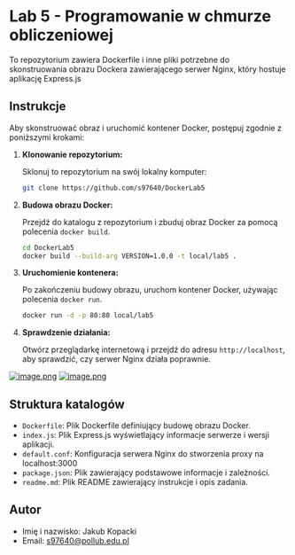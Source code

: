 # Lab 5 - Programowanie w chmurze obliczeniowej

To repozytorium zawiera Dockerfile i inne pliki potrzebne do skonstruowania obrazu Dockera zawierającego serwer Nginx, który hostuje aplikację Express.js

## Instrukcje

Aby skonstruować obraz i uruchomić kontener Docker, postępuj zgodnie z poniższymi krokami:

1. **Klonowanie repozytorium:**

    Sklonuj to repozytorium na swój lokalny komputer:

    ```bash
    git clone https://github.com/s97640/DockerLab5
    ```

2. **Budowa obrazu Docker:**

    Przejdź do katalogu z repozytorium i zbuduj obraz Docker za pomocą polecenia `docker build`.

    ```bash
    cd DockerLab5
    docker build --build-arg VERSION=1.0.0 -t local/lab5 .
    ```

3. **Uruchomienie kontenera:**

    Po zakończeniu budowy obrazu, uruchom kontener Docker, używając polecenia `docker run`.

    ```bash
    docker run -d -p 80:80 local/lab5
    ```

4. **Sprawdzenie działania:**

    Otwórz przeglądarkę internetową i przejdź do adresu `http://localhost`, aby sprawdzić, czy serwer Nginx działa poprawnie.


[![image.png](https://i.postimg.cc/LXbJRLxH/image.png)](https://postimg.cc/vg5YtgRj)
[![image.png](https://i.postimg.cc/2yWhK0Cp/image.png)](https://postimg.cc/K3Z1KrKQ)

## Struktura katalogów

- `Dockerfile`: Plik Dockerfile definiujący budowę obrazu Docker.
- `index.js`: Plik Express.js wyświetlający informacje serwerze i wersji aplikacji.
- `default.conf`: Konfiguracja serwera Nginx do stworzenia proxy na localhost:3000
- `package.json`: Plik zawierający podstawowe informacje i zależności.
- `readme.md`: Plik README zawierający instrukcje i opis zadania.

## Autor

- Imię i nazwisko: Jakub Kopacki
- Email: s97640@pollub.edu.pl